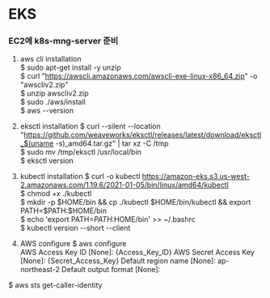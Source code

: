 # EKS

### EC2에 k8s-mng-server 준비
1. aws cli installation \
  $ sudo apt-get install -y unzip \
  $ curl "https://awscli.amazonaws.com/awscli-exe-linux-x86_64.zip" -o "awscliv2.zip" \
  $ unzip awscliv2.zip \
  $ sudo ./aws/install \
  $ aws --version

2. eksctl installation
  $ curl --silent --location "https://github.com/weaveworks/eksctl/releases/latest/download/eksctl_$(uname -s)_amd64.tar.gz" | tar xz -C /tmp \
  $ sudo mv /tmp/eksctl /usr/local/bin \
  $ eksctl version
  
3. kubectl installation
  $ curl -o kubectl https://amazon-eks.s3.us-west-2.amazonaws.com/1.19.6/2021-01-05/bin/linux/amd64/kubectl \
  $ chmod +x ./kubectl \
  $ mkdir -p $HOME/bin && cp ./kubectl $HOME/bin/kubectl && export PATH=$PATH:$HOME/bin \
  $ echo 'export PATH=$PATH:$HOME/bin' >> ~/.bashrc \
  $ kubectl version --short --client  

4. AWS configure
  $ aws configure  
  AWS Access Key ID [None]: {Access_Key_ID}
  AWS Secret Access Key [None]: {Secret_Access_Key}
  Default region name [None]: ap-northeast-2
  Default output format [None]: 
  
  $ aws sts get-caller-identity

  
